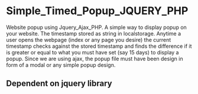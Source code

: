 # Simple_Timed_Popup_JQUERY_PHP
Website popup using Jquery_Ajax_PHP.
A simple way to display popup on your website. The timestamp stored as string in localstorage. Anytime a user opens the webpage (index or any page you desire) the current timestamp checks against the stored timestamp and finds the difference if it is greater or equal to what you must have set (say 15 days) to display a popup. Since we are using ajax, the popup file must have been design in form of a modal or any simple popup design.
## Dependent on jquery library

